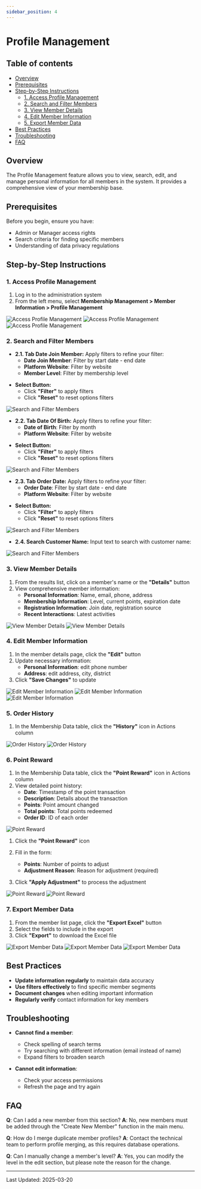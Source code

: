 ```yaml
---
sidebar_position: 4
---
```


# Profile Management

## Table of contents
- [Overview](#overview)
- [Prerequisites](#prerequisites)
- [Step-by-Step Instructions](#step-by-step-instructions)
  - [1. Access Profile Management](#1-access-profile-management)
  - [2. Search and Filter Members](#2-search-and-filter-members)
  - [3. View Member Details](#3-view-member-details)
  - [4. Edit Member Information](#4-edit-member-information)
  - [5. Export Member Data](#5-export-member-data)
- [Best Practices](#best-practices)
- [Troubleshooting](#troubleshooting)
- [FAQ](#faq)

## Overview

The Profile Management feature allows you to view, search, edit, and manage personal information for all members in the system. It provides a comprehensive view of your membership base.

## Prerequisites

Before you begin, ensure you have:
- Admin or Manager access rights
- Search criteria for finding specific members
- Understanding of data privacy regulations

## Step-by-Step Instructions

### 1. Access Profile Management

1. Log in to the administration system
2. From the left menu, select **Membership Management > Member Information > Profile Management**

![Access Profile Management](./imgs/04-profile-membership/01-profile-mbs-date-join-member.png)
![Access Profile Management](./imgs/04-profile-membership/02-profile-mbs-date-of-birth.png)
![Access Profile Management](./imgs/04-profile-membership/03-profile-mbs-order-date.png)

### 2. Search and Filter Members
- **2.1. Tab Date Join Member:** Apply filters to refine your filter:
   - **Date Join Member**: Filter by start date - end date
   - **Platform Website**: Filter by website
   - **Member Level**: Filter by membership level
+ **Select Button:**
  - Click **"Filter"** to apply filters
  - Click **"Reset"** to reset options filters

![Search and Filter Members](./imgs/04-profile-membership/04-profile-mbs-date-join-member-filter.png)

- **2.2. Tab Date Of Birth:** Apply filters to refine your filter:
   - **Date of Birth**: Filter by month
   - **Platform Website**: Filter by website
+ **Select Button:**
  - Click **"Filter"** to apply filters
  - Click **"Reset"** to reset options filters

![Search and Filter Members](./imgs/04-profile-membership/05-profile-mbs-date-of-birth-filter.png)

- **2.3. Tab Order Date:** Apply filters to refine your filter:
   - **Order Date**: Filter by start date - end date
   - **Platform Website**: Filter by website
+ **Select Button:**
  - Click **"Filter"** to apply filters
  - Click **"Reset"** to reset options filters

![Search and Filter Members](./imgs/04-profile-membership/06-profile-mbs-order-date-filter.png)

- **2.4. Search Customer Name:** Input text to search with customer name:

![Search and Filter Members](./imgs/04-profile-membership/06-profile-mbs-search.png)

### 3. View Member Details

1. From the results list, click on a member's name or the **"Details"** button
2. View comprehensive member information:
   - **Personal Information**: Name, email, phone, address
   - **Membership Information**: Level, current points, expiration date
   - **Registration Information**: Join date, registration source
   - **Recent Interactions**: Latest activities

![View Member Details](./imgs/04-profile-membership/07-profile-mbs-detail.png)
![View Member Details](./imgs/04-profile-membership/08-profile-mbs-detail.png)

### 4. Edit Member Information

1. In the member details page, click the **"Edit"** button
2. Update necessary information:
   - **Personal Information**: edit phone number
   - **Address**: edit address, city, district
   <!-- - **Additional Information**: Birth date, gender -->
   <!-- - **Notes**: Add notes about the member -->
3. Click **"Save Changes"** to update

![Edit Member Information](./imgs/04-profile-membership/08-profile-mbs-detail.png)
![Edit Member Information](./imgs/04-profile-membership/09-profile-mbs-edit.png)
![Edit Member Information](./imgs/04-profile-membership/10-profile-mbs-edit.png)

### 5. Order History

1. In the Membership Data table, click the **"History"** icon in Actions column    

![Order History](./imgs/04-profile-membership/14-profile-mbs-order-history.png)
![Order History](./imgs/04-profile-membership/15-profile-mbs-order-history.png)

### 6. Point Reward

1. In the Membership Data table, click the **"Point Reward"** icon in Actions column
2. View detailed point history:
   - **Date**: Timestamp of the point transaction
   - **Description**: Details about the transaction
   - **Points**: Point amount changed
   - **Total points**: Total points redeemed
   - **Order ID**: ID of each order

![Point Reward](./imgs/04-profile-membership/16-profile-mbs-point-reward.png)

1. Click the **"Point Reward"** icon
2. Fill in the form:
   - **Points**: Number of points to adjust
   - **Adjustment Reason**: Reason for adjustment (required)

3. Click **"Apply Adjustment"** to process the adjustment

![Point Reward](./imgs/04-profile-membership/17-profile-mbs-point-reward-manual.png)
![Point Reward](./imgs/04-profile-membership/18-profile-mbs-point-reward-manual.png)

### 7. Export Member Data

1. From the member list page, click the **"Export Excel"** button
2. Select the fields to include in the export
3. Click **"Export"** to download the Excel file

![Export Member Data](./imgs/04-profile-membership/11-profile-mbs-export.png)
![Export Member Data](./imgs/04-profile-membership/12-profile-mbs-export.png)
![Export Member Data](./imgs/04-profile-membership/13-profile-mbs-export.png)

## Best Practices

- **Update information regularly** to maintain data accuracy
- **Use filters effectively** to find specific member segments
- **Document changes** when editing important information
- **Regularly verify** contact information for key members

## Troubleshooting

- **Cannot find a member**:
  - Check spelling of search terms
  - Try searching with different information (email instead of name)
  - Expand filters to broaden search

- **Cannot edit information**:
  - Check your access permissions
  - Refresh the page and try again

## FAQ

**Q**: Can I add a new member from this section?
**A**: No, new members must be added through the "Create New Member" function in the main menu.

**Q**: How do I merge duplicate member profiles?
**A**: Contact the technical team to perform profile merging, as this requires database operations.

**Q**: Can I manually change a member's level?
**A**: Yes, you can modify the level in the edit section, but please note the reason for the change.

---
Last Updated: 2025-03-20